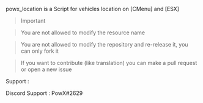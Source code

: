 
powx_location is a Script for vehicles location on [CMenu] and [ESX]

> Important

> You are not allowed to modify the resource name

> You are not allowed to modify the repository and re-release it, you can only fork it

> If you want to contribute (like translation) you can make a pull request or open a new issue


Support :

Discord Support : PowX#2629

